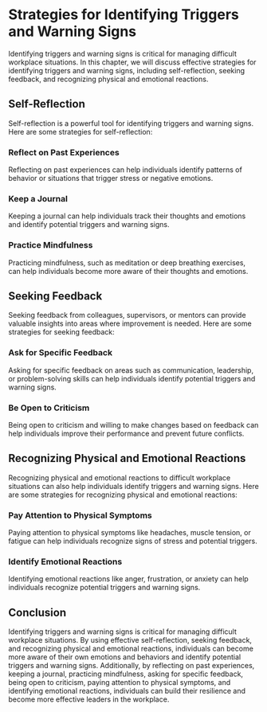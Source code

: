 Strategies for Identifying Triggers and Warning Signs
========================================================================================================

Identifying triggers and warning signs is critical for managing difficult workplace situations. In this chapter, we will discuss effective strategies for identifying triggers and warning signs, including self-reflection, seeking feedback, and recognizing physical and emotional reactions.

Self-Reflection
---------------

Self-reflection is a powerful tool for identifying triggers and warning signs. Here are some strategies for self-reflection:

### Reflect on Past Experiences

Reflecting on past experiences can help individuals identify patterns of behavior or situations that trigger stress or negative emotions.

### Keep a Journal

Keeping a journal can help individuals track their thoughts and emotions and identify potential triggers and warning signs.

### Practice Mindfulness

Practicing mindfulness, such as meditation or deep breathing exercises, can help individuals become more aware of their thoughts and emotions.

Seeking Feedback
----------------

Seeking feedback from colleagues, supervisors, or mentors can provide valuable insights into areas where improvement is needed. Here are some strategies for seeking feedback:

### Ask for Specific Feedback

Asking for specific feedback on areas such as communication, leadership, or problem-solving skills can help individuals identify potential triggers and warning signs.

### Be Open to Criticism

Being open to criticism and willing to make changes based on feedback can help individuals improve their performance and prevent future conflicts.

Recognizing Physical and Emotional Reactions
--------------------------------------------

Recognizing physical and emotional reactions to difficult workplace situations can also help individuals identify triggers and warning signs. Here are some strategies for recognizing physical and emotional reactions:

### Pay Attention to Physical Symptoms

Paying attention to physical symptoms like headaches, muscle tension, or fatigue can help individuals recognize signs of stress and potential triggers.

### Identify Emotional Reactions

Identifying emotional reactions like anger, frustration, or anxiety can help individuals recognize potential triggers and warning signs.

Conclusion
----------

Identifying triggers and warning signs is critical for managing difficult workplace situations. By using effective self-reflection, seeking feedback, and recognizing physical and emotional reactions, individuals can become more aware of their own emotions and behaviors and identify potential triggers and warning signs. Additionally, by reflecting on past experiences, keeping a journal, practicing mindfulness, asking for specific feedback, being open to criticism, paying attention to physical symptoms, and identifying emotional reactions, individuals can build their resilience and become more effective leaders in the workplace.
